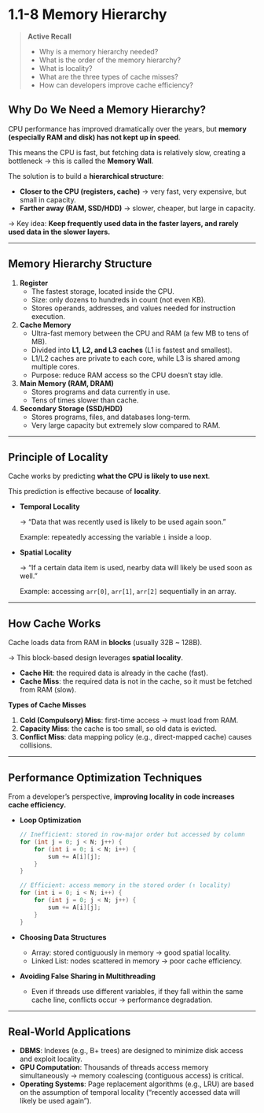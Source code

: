 # 1.1-8 Memory Hierarchy

> **Active Recall**
> 
> - Why is a memory hierarchy needed?
> - What is the order of the memory hierarchy?
> - What is locality?
> - What are the three types of cache misses?
> - How can developers improve cache efficiency?

## Why Do We Need a Memory Hierarchy?

CPU performance has improved dramatically over the years, but **memory (especially RAM and disk) has not kept up in speed**.

This means the CPU is fast, but fetching data is relatively slow, creating a bottleneck → this is called the **Memory Wall**.

The solution is to build a **hierarchical structure**:

- **Closer to the CPU (registers, cache)** → very fast, very expensive, but small in capacity.
- **Farther away (RAM, SSD/HDD)** → slower, cheaper, but large in capacity.

→ Key idea: **Keep frequently used data in the faster layers, and rarely used data in the slower layers.**

---

## Memory Hierarchy Structure

1. **Register**
    - The fastest storage, located inside the CPU.
    - Size: only dozens to hundreds in count (not even KB).
    - Stores operands, addresses, and values needed for instruction execution.
2. **Cache Memory**
    - Ultra-fast memory between the CPU and RAM (a few MB to tens of MB).
    - Divided into **L1, L2, and L3 caches** (L1 is fastest and smallest).
    - L1/L2 caches are private to each core, while L3 is shared among multiple cores.
    - Purpose: reduce RAM access so the CPU doesn’t stay idle.
3. **Main Memory (RAM, DRAM)**
    - Stores programs and data currently in use.
    - Tens of times slower than cache.
4. **Secondary Storage (SSD/HDD)**
    - Stores programs, files, and databases long-term.
    - Very large capacity but extremely slow compared to RAM.

---

## Principle of Locality

Cache works by predicting **what the CPU is likely to use next**.

This prediction is effective because of **locality**.

- **Temporal Locality**
    
    → “Data that was recently used is likely to be used again soon.”
    
    Example: repeatedly accessing the variable `i` inside a loop.
    
- **Spatial Locality**
    
    → “If a certain data item is used, nearby data will likely be used soon as well.”
    
    Example: accessing `arr[0]`, `arr[1]`, `arr[2]` sequentially in an array.
    

---

## How Cache Works

Cache loads data from RAM in **blocks** (usually 32B ~ 128B).

→ This block-based design leverages **spatial locality**.

- **Cache Hit**: the required data is already in the cache (fast).
- **Cache Miss**: the required data is not in the cache, so it must be fetched from RAM (slow).

**Types of Cache Misses**

1. **Cold (Compulsory) Miss**: first-time access → must load from RAM.
2. **Capacity Miss**: the cache is too small, so old data is evicted.
3. **Conflict Miss**: data mapping policy (e.g., direct-mapped cache) causes collisions.

---

## Performance Optimization Techniques

From a developer’s perspective, **improving locality in code increases cache efficiency.**

- **Loop Optimization**
    
    ```cpp
    // Inefficient: stored in row-major order but accessed by column
    for (int j = 0; j < N; j++) {
        for (int i = 0; i < N; i++) {
            sum += A[i][j];
        }
    }
    
    // Efficient: access memory in the stored order (↑ locality)
    for (int i = 0; i < N; i++) {
        for (int j = 0; j < N; j++) {
            sum += A[i][j];
        }
    }
    
    ```
    
- **Choosing Data Structures**
    - Array: stored contiguously in memory → good spatial locality.
    - Linked List: nodes scattered in memory → poor cache efficiency.
- **Avoiding False Sharing in Multithreading**
    - Even if threads use different variables, if they fall within the same cache line, conflicts occur → performance degradation.

---

## Real-World Applications

- **DBMS**: Indexes (e.g., B+ trees) are designed to minimize disk access and exploit locality.
- **GPU Computation**: Thousands of threads access memory simultaneously → memory coalescing (contiguous access) is critical.
- **Operating Systems**: Page replacement algorithms (e.g., LRU) are based on the assumption of temporal locality (“recently accessed data will likely be used again”).
